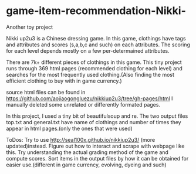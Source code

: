 # game-item-recommendation-Nikki-
Another toy project

Nikki up2u3 is a Chinese dressing game. In this game, clothings have tags and attributes and scores (s,a,b,c and such) on each attributes. The scoring for each level depends mostly on a few per-determained attributes.

There are 7k+ different pieces of clothings in this game. This tiny project runs through 369 html pages (recommended clothing for each level)  and searches for the most frequently used clothing.(Also finding the most efficient clothing to buy with in game currency.)


source html files can be found in https://github.com/aojiaogongluezu/nikkiup2u3/tree/gh-pages/html
I manually deleted some unrelated or differently formated pages.

In this project, I used a tiny bit of beautifulsoup and re.
The two output files top.txt and general.txt have name of clothings and number of times they appear in html pages.(only the ones that were used)

ToDos:
Try to use http://seal100x.github.io/nikkiup2u3/ (more updated)instead. Figure out how to interact and scrape with webpage like this.
Try understanding the actual grading method of the game and compute scores.
Sort items in the output files by how it can be obtained for easier use.(different in game currency, evolving, dyeing and such)
